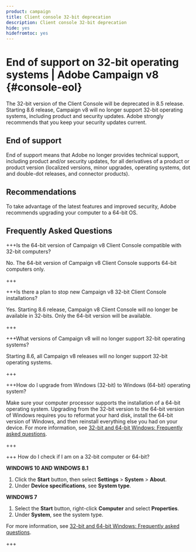 ```yaml
---
product: campaign
title: Client console 32-bit deprecation
description: Client console 32-bit deprecation
hide: yes
hidefromtoc: yes
---
```

# End of support on 32-bit operating systems | Adobe Campaign v8 {#console-eol}

The 32-bit version of the Client Console will be deprecated in 8.5 release. Starting 8.6 release, Campaign v8 will no longer support 32-bit operating systems, including product and security updates. Adobe strongly recommends that you keep your security updates current.

## End of support

End of support means that Adobe no longer provides technical support, including product and/or security updates, for all derivatives of a product or product version (localized versions, minor upgrades, operating systems, dot and double-dot releases, and connector products).

## Recommendations

To take advantage of the latest features and improved security, Adobe recommends upgrading your computer to a 64-bit OS.

## Frequently Asked Questions

+++Is the 64-bit version of Campaign v8 Client Console compatible with 32-bit computers?

No. The 64-bit version of Campaign v8 Client Console supports 64-bit computers only.

+++

+++Is there a plan to stop new Campaign v8 32-bit Client Console installations?

Yes. Starting 8.6 release, Campaign v8 Client Console will no longer be available in 32-bits. Only the 64-bit version will be available.

+++

+++What versions of Campaign v8 will no longer support 32-bit operating systems?

Starting 8.6, all Campaign v8 releases will no longer support 32-bit operating systems.

+++

+++How do I upgrade from Windows (32-bit) to Windows (64-bit) operating system?

Make sure your computer processor supports the installation of a 64-bit operating system. Upgrading from the 32-bit version to the 64-bit version of Windows requires you to reformat your hard disk, install the 64-bit version of Windows, and then reinstall everything else you had on your device. For more information, see [32-bit and 64-bit Windows: Frequently asked questions](https://support.microsoft.com/en-us/windows/32-bit-and-64-bit-windows-frequently-asked-questions-c6ca9541-8dce-4d48-0415-94a3faa2e13d).

+++

+++ How do I check if I am on a 32-bit computer or 64-bit?

**WINDOWS 10 AND WINDOWS 8.1**

1. Click the **Start** button, then select **Settings** > **System** > **About**.
1. Under **Device specifications**, see **System type**.

**WINDOWS 7**
1. Select the **Start** button, right-click **Computer** and select **Properties**.
1. Under **System**, see the system type.

For more information, see [32-bit and 64-bit Windows: Frequently asked questions](https://support.microsoft.com/en-us/windows/32-bit-and-64-bit-windows-frequently-asked-questions-c6ca9541-8dce-4d48-0415-94a3faa2e13d).

+++